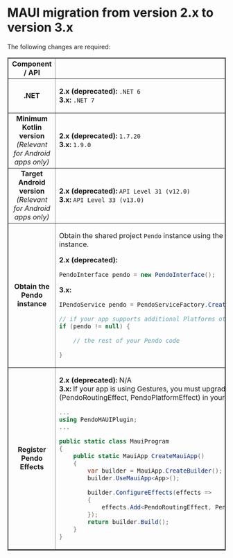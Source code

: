 # MAUI migration from version 2.x to version 3.x

The following changes are required:

<table border=2>
<tr>
<td align=center><b>Component / API </td>
<td align=center><b>Instructions</b></td>
</tr>

<!--- new row --->

<tr>
<td align=center><b>.NET</td>
<td>

<b>2.x (deprecated):</b> `.NET 6`
<br>
<b>3.x:</b> `.NET 7`

</td>
</tr>



<!--- new row --->

<tr>
<td align=center><b>Minimum <br> Kotlin version</b> <br> <i> (Relevant for Android apps only) </td>
<td>

<b>2.x (deprecated):</b> `1.7.20`
<br>
<b>3.x:</b> `1.9.0`

</td>
</tr>

<!--- new row --->

<tr>
<td align=center><b>Target <br> Android version</b> <br> <i> (Relevant for Android apps only) </td>
<td>

<b>2.x (deprecated):</b> `API Level 31 (v12.0)`
<br>
<b>3.x:</b> `API Level 33 (v13.0)`

</td>
</tr>

<!--- new row --->

<tr>
<td align=center><b>Obtain  the <br> Pendo instance</b></td>

<td>

Obtain the shared project `Pendo` instance using the `PendoServerFactory` instead of creating a new `PendoInterface` instance.

<b>2.x (deprecated):</b>

```C#
PendoInterface pendo = new PendoInterface();
```

<b>3.x:</b>

```C#
IPendoService pendo = PendoServiceFactory.CreatePendoService();

// if your app supports additional Platforms other than iOS and Android, verify the Pendo instance is not null
if (pendo != null) { 

    // the rest of your Pendo code

}
```

</td>
</tr>

<!--- new row --->

<tr>
<td align=center><b>Register <br> Pendo Effects</b> </td>
<td>

<b>2.x (deprecated):</b> N/A
<br>
<b>3.x:</b> 
If your app is using Gestures, you must upgrade to SDK version 3.1 or above and then register <b>Pendo Effects</b> (PendoRoutingEffect, PendoPlatformEffect) in your <b>MauiProgram.cs</b> file as shown in the code below.

```C#
...
using PendoMAUIPlugin;
...

public static class MauiProgram
{
    public static MauiApp CreateMauiApp()
    {
        var builder = MauiApp.CreateBuilder();
        builder.UseMauiApp<App>();

        builder.ConfigureEffects(effects =>
        {
            effects.Add<PendoRoutingEffect, PendoPlatformEffect>();
        });
        return builder.Build();
    }
}
```
</td>
</tr>
</table>